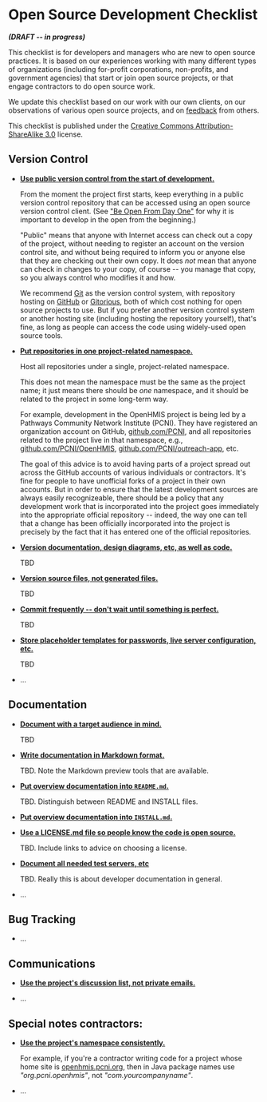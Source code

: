 Open Source Development Checklist
=================================

**_(DRAFT -- in progress)_**

This checklist is for developers and managers who are new to open
source practices.  It is based on our experiences working with many
different types of organizations (including for-profit corporations,
non-profits, and government agencies) that start or join open source
projects, or that engage contractors to do open source work.

We update this checklist based on our work with our own clients, on
our observations of various open source projects, and on
[feedback](https://github.com/OpenTechStrategies/checklist/issues) from others.

This checklist is published under the [Creative Commons Attribution-ShareAlike 3.0](https://creativecommons.org/licenses/by-sa/3.0/) license.

Version Control
---------------

* <a href="#use-public-vc" id="use-public-vc">**Use public version control from the start of development.**</a>

  From the moment the project first starts, keep everything in a
  public version control repository that can be accessed using an open
  source version control client.  (See ["Be Open From Day
  One"](http://opentechstrategies.com/resources#be-open-from-day-one)
  for why it is important to develop in the open from the beginning.)

  "Public" means that anyone with Internet access can check out a
  copy of the project, without needing to register an account on the
  version control site, and without being required to inform you or
  anyone else that they are checking out their own copy.  It does
  _not_ mean that anyone can check in changes to your copy, of course
  -- you manage that copy, so you always control who modifies it and
  how.

  We recommend [Git](http://git-scm.com/) as the version control
  system, with repository hosting on [GitHub](https://github.com/) or
  [Gitorious](https://gitorious.org/), both of which cost nothing for
  open source projects to use.  But if you prefer another version
  control system or another hosting site (including hosting the
  repository yourself), that's fine, as long as people can access the
  code using widely-used open source tools.

* <a href="#vc-namespace" id="vc-namespace">**Put repositories in one project-related namespace.**</a>

  Host all repositories under a single, project-related namespace.

  This does not mean the namespace must be the same as the project
  name; it just means there should be _one_ namespace, and it should
  be related to the project in some long-term way.

  For example, development in the OpenHMIS project is being led by a
  Pathways Community Network Institute (PCNI).  They have registered
  an organization account on GitHub,
  [github.com/PCNI](https://github.com/PCNI/), and all repositories
  related to the project live in that namespace, e.g.,
  [github.com/PCNI/OpenHMIS](https://github.com/PCNI/OpenHMIS),
  [github.com/PCNI/outreach-app](https://github.com/PCNI/outreach-app),
  etc.

  The goal of this advice is to avoid having parts of a project spread
  out across the GitHub accounts of various individuals or
  contractors.  It's fine for people to have unofficial forks of a
  project in their own accounts.  But in order to ensure that the
  latest development sources are always easily recognizeable, there
  should be a policy that any development work that is incorporated
  into the project goes immediately into the appropriate official
  repository -- indeed, the way one can tell that a change has been
  officially incorporated into the project is precisely by the fact
  that it has entered one of the official repositories.

* <a href="#vc-docs-etc" id="vc-docs-etc" >**Version documentation, design diagrams, etc, as well as code.**</a>

  TBD

* <a href="#vc-sources-only" id="vc-sources-only" >**Version source files, not generated files.**</a>

  TBD

* <a href="#commit-often" id="commit-often" >**Commit frequently -- don't wait until something is perfect.**</a>

  TBD

* <a href="#placeholders-for-sensitive-data" id="placeholders-for-sensitive-data" >**Store placeholder templates for passwords, live server configuration, etc.**</a>

  TBD

* ...

Documentation
-------------

* <a href="#doc-audience" id="doc-audience" >**Document with a target audience in mind.**</a>

  TBD

* <a href="#doc-format" id="doc-format" >**Write documentation in Markdown format.**</a>

  TBD.  Note the Markdown preview tools that are available.

* <a href="#overview-in-readme" id="overview-in-readme" >**Put overview documentation into `README.md`.**</a>

  TBD.  Distinguish between README and INSTALL files.

* <a href="#separate-install-doc" id="separate-install-doc" >**Put overview documentation into `INSTALL.md`.**</a>

* <a href="#publish-license" id="publish-license" >**Use a LICENSE.md file so people know the code is open source.**</a>

  TBD.  Include links to advice on choosing a license.

* <a href="#dev-docs" id="dev-docs" >**Document all needed test servers, etc**</a>

  TBD.  Really this is about developer documentation in general.

* ...

Bug Tracking
------------

* ...

Communications
--------------

* <a href="#use-project-forums" id="use-project-forums" >**Use the project's discussion list, not private emails.**</a>

* ...

Special notes contractors:
--------------------------

* <a href="#use-right-namespace" id="use-right-namespace" >**Use the project's namespace consistently.**</a>

   For example, if you're a contractor writing code for a project
   whose home site is [openhmis.pcni.org](http://openhmis.pcni.org/),
   then in Java package names use _"org.pcni.openhmis"_, not
   _"com.yourcompanyname"_.

* ...
